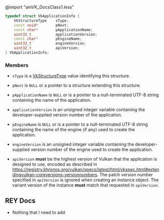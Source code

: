 @import "amVK_DocsClass1.less"

```cpp
typedef struct VkApplicationInfo {
    VkStructureType    sType;
    const void*        pNext;
    const char*        pApplicationName;
    uint32_t           applicationVersion;
    const char*        pEngineName;
    uint32_t           engineVersion;
    uint32_t           apiVersion;
} VkApplicationInfo;
```

<!-- CODE COPY PASTED FROM:- https://github.com/KhronosGroup/Vulkan-Registry/blob/main/specs/latest/man/html/VkApplicationInfo.html -->

<h3 id="_members"><a class="anchor" href="#_members"></a>Members</h3>
<ul>
<li>
<p><code>sType</code> is a <a href="VkStructureType.html">VkStructureType</a> value identifying this structure.</p>
</li>
<li>
<p><code>pNext</code> is <code>NULL</code> or a pointer to a structure extending this
structure.</p>
</li>
<li>
<p><code>pApplicationName</code> is <code>NULL</code> or is a pointer to a null-terminated
UTF-8 string containing the name of the application.</p>
</li>
<li>
<p><code>applicationVersion</code> is an unsigned integer variable containing the
developer-supplied version number of the application.</p>
</li>
<li>
<p><code>pEngineName</code> is <code>NULL</code> or is a pointer to a null-terminated UTF-8
string containing the name of the engine (if any) used to create the
application.</p>
</li>
<li>
<p><code>engineVersion</code> is an unsigned integer variable containing the
developer-supplied version number of the engine used to create the
application.</p>
</li>
<li>
<p><code>apiVersion</code> <strong class="purple">must</strong> be the highest version of Vulkan that the
application is designed to use, encoded as described in
<a href="https://registry.khronos.org/vulkan/specs/latest/html/vkspec.html#extendingvulkan-coreversions-versionnumbers" class="bare" target="_blank" rel="noopener">https://registry.khronos.org/vulkan/specs/latest/html/vkspec.html#extendingvulkan-coreversions-versionnumbers</a>.
The patch version number specified in <code>apiVersion</code> is ignored when
creating an instance object.
The variant version of the instance <strong class="purple">must</strong> match that requested in
<code>apiVersion</code>.</p>
</li>
</ul>


## REY Docs
- Nothing that I need to add